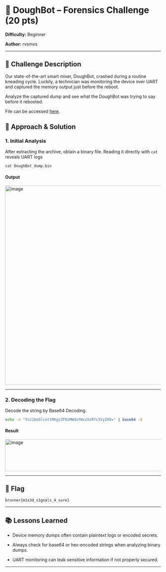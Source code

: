 # 🥖 DoughBot – Forensics Challenge (20 pts)

**Difficulty:** Beginner

**Author:** rvsmvs

---

## 📌 Challenge Description

Our state-of-the-art smart mixer, DoughBot, crashed during a routine kneading cycle. Luckily, a technician was monitoring the device over UART and captured the memory output just before the reboot.

Analyze the captured dump and see what the DoughBot was trying to say before it rebooted.

File can be accessed [here](./forensics_doughbot.zip).

## 🔎 Approach & Solution

### 1. Initial Analysis

After extracting the archive, obtain a binary file. Reading it directly with ```cat``` reveals UART logs

```
cat DoughBot_dump.bin
```

#### Output
<img width="975" height="643" alt="image" src="https://github.com/user-attachments/assets/af74d6ff-33da-473e-9f97-340c5df56fd2" />

---

### 2. Decoding the Flag

Decode the string by Base64 Decoding.

```bash
echo -n "YnJ1bm5lcnttMXgzZF9zMWduYWxzXzRfc3VyZX0=" | base64 -d
```

#### Result
<img width="939" height="103" alt="image" src="https://github.com/user-attachments/assets/53faf27e-3800-4f7a-9f3f-4734a08ef12f" />

---

## 🏁 Flag

```
brunner{m1x3d_s1gnals_4_sure}
```

---

## 📚 Lessons Learned

* Device memory dumps often contain plaintext logs or encoded secrets.

* Always check for base64 or hex-encoded strings when analyzing binary dumps.

* UART monitoring can leak sensitive information if not properly secured.

---





